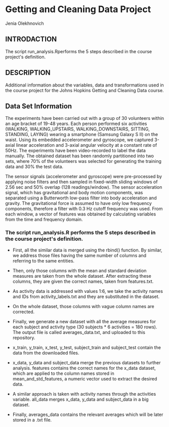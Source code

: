 # Getting and Cleaning Data Project

Jenia Olekhnovich

## INTRODACTION

The script run_analysis.Rperforms the 5 steps described in the course project's definition.

## DESCRIPTION

Additional information about the variables, data and transformations used in the course project for the Johns Hopkins Getting and Cleaning Data course.

## Data Set Information

The experiments have been carried out with a group of 30 volunteers within an age bracket of 19-48 years. Each person performed six activities (WALKING, WALKING_UPSTAIRS, WALKING_DOWNSTAIRS, SITTING, STANDING, LAYING) wearing a smartphone (Samsung Galaxy S II) on the waist. Using its embedded accelerometer and gyroscope, we captured 3-axial linear acceleration and 3-axial angular velocity at a constant rate of 50Hz. The experiments have been video-recorded to label the data manually. The obtained dataset has been randomly partitioned into two sets, where 70% of the volunteers was selected for generating the training data and 30% the test data.

The sensor signals (accelerometer and gyroscope) were pre-processed by applying noise filters and then sampled in fixed-width sliding windows of 2.56 sec and 50% overlap (128 readings/window). The sensor acceleration signal, which has gravitational and body motion components, was separated using a Butterworth low-pass filter into body acceleration and gravity. The gravitational force is assumed to have only low frequency components, therefore a filter with 0.3 Hz cutoff frequency was used. From each window, a vector of features was obtained by calculating variables from the time and frequency domain.

### The script run_analysis.R performs the 5 steps described in the course project's definition.

+ First, all the similar data is merged using the rbind() function. By similar, we address those files having the same number of columns and referring to the same entities.
+ Then, only those columns with the mean and standard deviation measures are taken from the whole dataset. After extracting these columns, they are given the correct names, taken from features.txt.
+ As activity data is addressed with values 1:6, we take the activity names and IDs from activity_labels.txt and they are substituted in the dataset.
+ On the whole dataset, those columns with vague column names are corrected.
+ Finally, we generate a new dataset with all the average measures for each subject and activity type (30 subjects * 6 activities = 180 rows). The output file is called averages_data.txt, and uploaded to this repository.

+ x_train, y_train, x_test, y_test, subject_train and subject_test contain the data from the downloaded files.
+ x_data, y_data and subject_data merge the previous datasets to further analysis.
features contains the correct names for the x_data dataset, which are applied to the column names stored in mean_and_std_features, a numeric vector used to extract the desired data.
+ A similar approach is taken with activity names through the activities variable.
all_data merges x_data, y_data and subject_data in a big dataset.
+ Finally, averages_data contains the relevant averages which will be later stored in a .txt file.